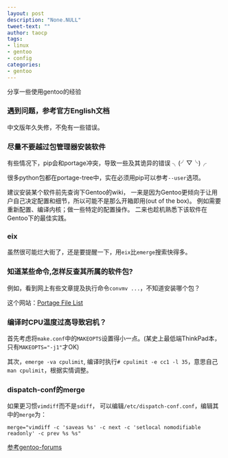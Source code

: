 ```yaml
---
layout: post
description: "None.NULL"
tweet-text: ""
author: taocp
tags:
- linux
- gentoo
- config
categories:
- gentoo
---
```


分享一些使用gentoo的经验

### 遇到问题，参考官方English文档
  中文版年久失修，不免有一些错误。

### 尽量不要越过包管理器安装软件
  有些情况下，pip会和portage冲突，导致一些及其诡异的错误 ╮(╯▽╰)╭

  很多python包都在portage-tree中，实在必须用pip可以参考`--user`选项。

  建议安装某个软件前先查询下Gentoo的wiki，
  一来是因为Gentoo更倾向于让用户自己决定配置和细节，所以可能不是那么开箱即用(out of the box)。
  例如需要重新配置、编译内核；做一些特定的配置操作。
  二来也趁机熟悉下该软件在Gentoo下的最佳实践。

### eix
  虽然很可能烂大街了，还是要提醒一下，用`eix`比`emerge`搜索快得多。

### 知道某些命令,怎样反查其所属的软件包?
  例如，看到网上有些文章提及执行命令`convmv ...`，不知道安装哪个包？

这个网站：[Portage File List](http://www.portagefilelist.de/site/query/file)

### 编译时CPU温度过高导致宕机？
  首先考虑将`make.conf`中的`MAKEOPTS`设置得小一点。(某史上最低端ThinkPad本，只有`MAKEOPTS="-j1"`才OK)

  其次，`emerge -va cpulimit`, 编译时执行`# cpulimit -e cc1 -l 35`，意思自己`man cpulimit`，根据实情调整。

### dispatch-conf的merge
  如果更习惯`vimdiff`而不是`sdiff`，
  可以编辑`/etc/dispatch-conf.conf`，编辑其中的`merge`为：

  `merge="vimdiff -c 'saveas %s' -c next -c 'setlocal nomodifiable readonly' -c prev %s %s"`

  [参考gentoo-forums](http://forums.gentoo.org/viewtopic-t-403445-start-0.html)

